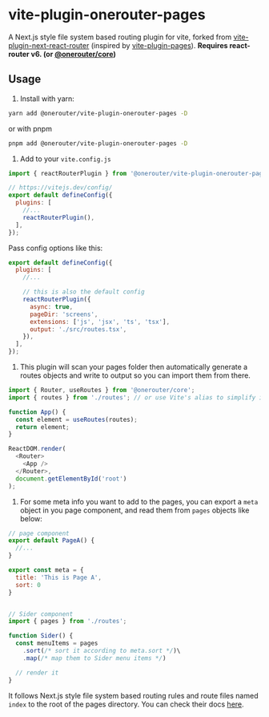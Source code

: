 # vite-plugin-onerouter-pages

A Next.js style file system based routing plugin for vite, forked from [vite-plugin-next-react-router](https://github.com/zoubingwu/vite-plugin-next-react-router) (inspired by [vite-plugin-pages](https://github.com/hannoeru/vite-plugin-pages)). **Requires react-router v6. (or [@onerouter/core](https://npmjs.com/package/@onerouter/core))**

## Usage

1. Install with yarn:

```sh
yarn add @onerouter/vite-plugin-onerouter-pages -D
```

or with pnpm

```sh
pnpm add @onerouter/vite-plugin-onerouter-pages -D
```

1. Add to your `vite.config.js`

```js
import { reactRouterPlugin } from '@onerouter/vite-plugin-onerouter-pages';

// https://vitejs.dev/config/
export default defineConfig({
  plugins: [
    //...
    reactRouterPlugin(),
  ],
});
```

Pass config options like this:

```js
export default defineConfig({
  plugins: [
    //...

    // this is also the default config
    reactRouterPlugin({
      async: true,
      pageDir: 'screens',
      extensions: ['js', 'jsx', 'ts', 'tsx'],
      output: './src/routes.tsx',
    }),
  ],
});
```

1. This plugin will scan your pages folder then automatically generate a routes objects and write to output so you can import them from there.

```js
import { Router, useRoutes } from '@onerouter/core';
import { routes } from './routes'; // or use Vite's alias to simplify import path for nested components

function App() {
  const element = useRoutes(routes);
  return element;
}

ReactDOM.render(
  <Router>
    <App />
  </Router>,
  document.getElementById('root')
);
```

1. For some meta info you want to add to the pages, you can export a `meta` object in you page component, and read them from `pages` objects like below:

```js
// page component
export default PageA() {
  //...
}

export const meta = {
  title: 'This is Page A',
  sort: 0
}


// Sider component
import { pages } from './routes';

function Sider() {
  const menuItems = pages
    .sort(/* sort it according to meta.sort */)\
    .map(/* map them to Sider menu items */)

  // render it
}

```

It follows Next.js style file system based routing rules and route files named `index` to the root of the pages directory. You can check their docs [here](https://nextjs.org/docs/routing/introduction).
